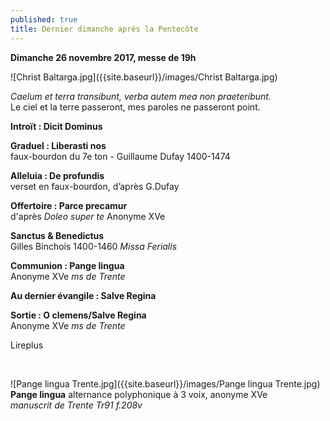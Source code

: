 ```yaml
---
published: true
title: Dernier dimanche après la Pentecôte
---
```

**Dimanche 26 novembre 2017, messe de 19h**  

![Christ Baltarga.jpg]({{site.baseurl}}/images/Christ Baltarga.jpg)

*Caelum et terra transibunt, verba autem mea non praeteribunt.*  
Le ciel et la terre passeront, mes paroles ne passeront point.

**Introït : Dicit Dominus**  

**Graduel : Liberasti nos**  
faux-bourdon du 7e ton - Guillaume Dufay 1400-1474

**Alleluia : De profundis**  
verset en faux-bourdon, d’après G.Dufay

**Offertoire : Parce precamur**  
d'après *Doleo super te* Anonyme XVe

**Sanctus & Benedictus**  
Gilles Binchois 1400-1460 *Missa Ferialis*

**Communion : Pange lingua**  
Anonyme XVe *ms de Trente*

**Au dernier évangile : Salve Regina**  

**Sortie : O clemens/Salve Regina**  
Anonyme XVe *ms de Trente*

Lireplus

&nbsp;

![Pange lingua Trente.jpg]({{site.baseurl}}/images/Pange lingua Trente.jpg)
**Pange lingua** alternance polyphonique à 3 voix, anonyme XVe  
*manuscrit de Trente Tr91 f.208v*
